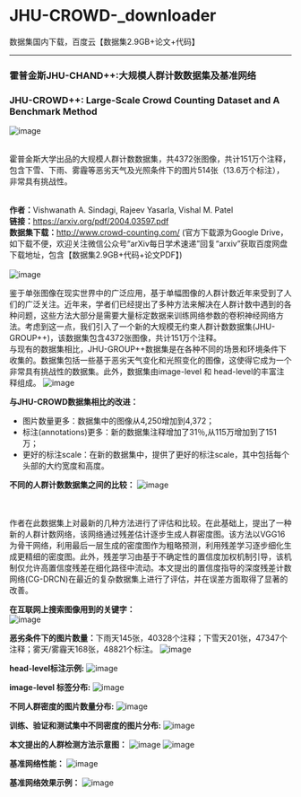 # JHU-CROWD-_downloader
数据集国内下载，百度云【数据集2.9GB+论文+代码】

***

### <b>霍普金斯JHU-CHAND++:大规模人群计数数据集及基准网络</b>
### JHU-CROWD++: Large-Scale Crowd Counting Dataset and A Benchmark Method

![image](https://pic3.zhimg.com/v2-8c7982ee2c8f4aa97866dd21588788ef_1200x500.jpg)

<br>霍普金斯大学出品的大规模人群计数数据集，共4372张图像，共计151万个注释，包含下雪、下雨、雾霾等恶劣天气及光照条件下的图片514张（13.6万个标注），非常具有挑战性。<br><br>

<b>作者：</b>Vishwanath A. Sindagi, Rajeev Yasarla, Vishal M. Patel<br>
<b>链接：</b>https://arxiv.org/pdf/2004.03597.pdf<br>
<b>数据集下载：</b>http://www.crowd-counting.com/ (官方下载源为Google Drive，如下载不便，欢迎关注微信公众号“arXiv每日学术速递”回复“arxiv”获取百度网盘下载地址，包含【数据集2.9GB+代码+论文PDF】)<br><br> 
![image](https://mmbiz.qpic.cn/mmbiz_jpg/HicsOQIbsWbNtxZMbQ5z1DBxZK8icjmgucjmqTaqKqo6wVy7r98mOVK1otibPmclLbJRRWS0O7JxHuQ3nhZ0HYaXQ/640?wx_fmt=jpeg&tp=webp&wxfrom=5&wx_lazy=1&wx_co=1)

<b></b>鉴于单张图像在现实世界中的广泛应用，基于单幅图像的人群计数近年来受到了人们的广泛关注。近年来，学者们已经提出了多种方法来解决在人群计数中遇到的各种问题，这些方法大部分是需要大量标定数据来训练网络参数的卷积神经网络方法。考虑到这一点，我们引入了一个新的大规模无约束人群计数数据集(JHU-GROUP++)，该数据集包含4372张图像，共计151万个注释。
<br>与现有的数据集相比，JHU-GROUP++数据集是在各种不同的场景和环境条件下收集的。数据集包括一些基于恶劣天气变化和光照变化的图像，这使得它成为一个非常具有挑战性的数据集。此外，数据集由image-level 和 head-level的丰富注释组成。
![image](https://pic4.zhimg.com/80/v2-27de763b5505e38ea154f1fb5e4ee43f_720w.jpg)

<b>与JHU-CROWD数据集相比的改进：</b>

* 图片数量更多：数据集中的图像从4,250增加到4,372；
* 标注(annotations)更多：新的数据集注释增加了31％,从115万增加到了151万；
* 更好的标注scale：在新的数据集中，提供了更好的标注scale，其中包括每个头部的大约宽度和高度。
  
<b>不同的人群计数数据集之间的比较：</b>
![image](https://pic2.zhimg.com/80/v2-49d07a603bee3ae0f67fbfac41fa8135_720w.jpg)

<br><br>作者在此数据集上对最新的几种方法进行了评估和比较。在此基础上，提出了一种新的人群计数网络，该网络通过残差估计逐步生成人群密度图。该方法以VGG16为骨干网络，利用最后一层生成的密度图作为粗略预测，利用残差学习逐步细化生成更精细的密度图。此外，残差学习由基于不确定性的置信度加权机制引导，该机制仅允许高置信度残差在细化路径中流动。本文提出的置信度指导的深度残差计数网络(CG-DRCN)在最近的复杂数据集上进行了评估，并在误差方面取得了显著的改善。<br>

<b>在互联网上搜索图像用到的关键字：</b><br>
![image](https://pic3.zhimg.com/80/v2-900cb98b789b77d89608e55c73cb13fe_720w.jpg)

<b>恶劣条件下的图片数量：</b>下雨天145张，40328个注释；下雪天201张，47347个注释；雾天/雾霾天168张，48821个标注。
![image](https://pic2.zhimg.com/80/v2-b01e0c9383bd2b1de9f932ced5448311_720w.jpg)

<b>head-level标注示例:</b>
![image](https://pic4.zhimg.com/80/v2-231fad0fa7e0e13eea7b2cb344802417_720w.jpg)

<b>image-level 标签分布:</b>
![image](https://pic3.zhimg.com/80/v2-80eb9198a710b81353717bb88f9127fa_720w.jpg)

<b>不同人群密度的图片数量分布:</b>
![image](https://pic3.zhimg.com/80/v2-5705b3b0051f7f0643a8be57c431fa36_720w.jpg)

<b>训练、验证和测试集中不同密度的图片分布:</b>
![image](https://pic4.zhimg.com/80/v2-dabc4858c2769d6f0ad0aaa96777ab7f_720w.jpg)

<b>本文提出的人群检测方法示意图：</b>
![image](https://pic1.zhimg.com/80/v2-2c63cd9a3dd14f693e3c8bb39a2afd40_720w.jpg)
![image](https://pic3.zhimg.com/80/v2-596080632136a0253e8b01960cd99876_720w.jpg)

<b>基准网络性能：</b>
![image](https://pic2.zhimg.com/80/v2-9fd348e3c7084713cd9f76082bb80c39_720w.jpg)

<b>基准网络效果示例：</b>
![image](https://pic3.zhimg.com/80/v2-63d0e02741c184f445d427a1bfde4842_720w.jpg)
